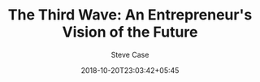 ---
title: "The Third Wave: An Entrepreneur's Vision of the Future"
date: 2018-10-20T23:03:42+05:45
draft: false
author: 'Steve Case'
read_year: '2018'
book_ref_url: 'https://www.goodreads.com/book/show/25814087-the-third-wave'
recommendation: '3'
url: /bookshelf/the-third-wave/
---